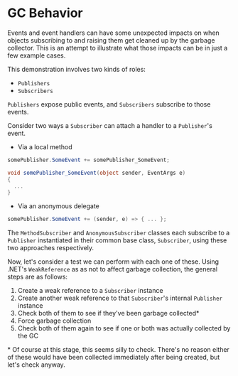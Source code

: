# GC Behavior

Events and event handlers can have some unexpected impacts on when objects subscribing to and raising them get cleaned up by the garbage collector. This is an attempt to illustrate what those impacts can be in just a few example cases.  

This demonstration involves two kinds of roles:
* `Publishers`
* `Subscribers`

`Publishers` expose public events, and `Subscribers` subscribe to those events.

Consider two ways a `Subscriber` can attach a handler to a `Publisher`'s event.

* Via a local method
```csharp
somePublisher.SomeEvent += somePublisher_SomeEvent;
```
```csharp
void somePublisher_SomeEvent(object sender, EventArgs e)
{
  ...
}
```
* Via an anonymous delegate
```csharp
somePublisher.SomeEvent += (sender, e) => { ... };
```

The `MethodSubscriber` and `AnonymousSubscriber` classes each subscribe to a `Publisher` instantiated in their common base class, `Subscriber`, using these two approaches respectively.

Now, let's consider a test we can perform with each one of these. Using .NET's `WeakReference` as as not to affect garbage collection, the general steps are as follows:

1. Create a weak reference to a `Subscriber` instance
2. Create another weak reference to that `Subscriber`'s internal `Publisher` instance
3. Check both of them to see if they've been garbage collected*
4. Force garbage collection
5. Check both of them again to see if one or both was actually collected by the GC

\* Of course at this stage, this seems silly to check. There's no reason either of these would have been collected immediately after being created, but let's check anyway.
